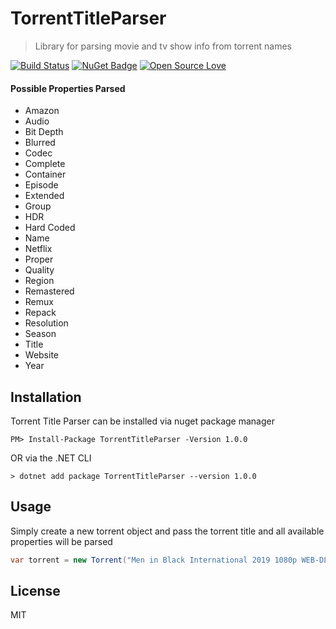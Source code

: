 # TorrentTitleParser
> Library for parsing movie and tv show info from torrent names

[![Build Status](https://travis-ci.org/bhmahler/TorrentTitleParser.svg?branch=master)](https://travis-ci.org/bhmahler/TorrentTitleParser) [![NuGet Badge](https://buildstats.info/nuget/TorrentTitleParser)](https://www.nuget.org/packages/TorrentTitleParser/) [![Open Source Love](https://badges.frapsoft.com/os/mit/mit.svg?v=102)](https://github.com/ellerbrock/open-source-badge/)

#### Possible Properties Parsed 

- Amazon
- Audio
- Bit Depth
- Blurred
- Codec
- Complete
- Container
- Episode
- Extended
- Group
- HDR
- Hard Coded
- Name
- Netflix
- Proper
- Quality
- Region
- Remastered
- Remux
- Repack
- Resolution
- Season
- Title
- Website
- Year

## Installation
Torrent Title Parser can be installed via nuget package manager

````
PM> Install-Package TorrentTitleParser -Version 1.0.0
````
OR via the .NET CLI
````
> dotnet add package TorrentTitleParser --version 1.0.0
````

## Usage

Simply create a new torrent object and pass the torrent title and all available properties will be parsed

````C#
var torrent = new Torrent("Men in Black International 2019 1080p WEB-DL H264 AC3-EVO");
````


## License
MIT





















